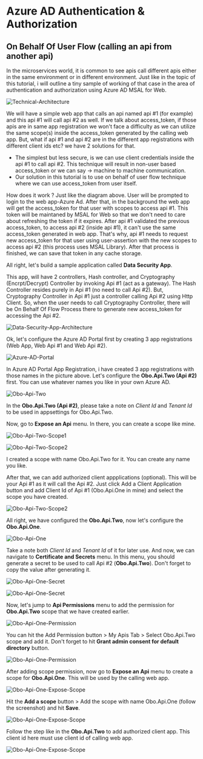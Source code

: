 # Azure AD Authentication & Authorization
## On Behalf Of User Flow (calling an api from another api)

In the microservices world, it is common to see apis call different apis either in the same
environment or in different environment. Just like in the topic of this tutorial, i will outline a tiny
sample of working of that case in the area of authentication and authorization using Azure AD MSAL for Web.


![Technical-Architecture](/Assets/2023-04-29_02h39_44.png)

We will have a simple web app that calls an api named api #1 (for example) and this api #1 
will call api #2 as well. If we talk about access_token, if those apis are in same app registration we
won't face a difficulty as we can utilize the same scope(s) inside the access_token generated by 
the calling web app. But, what if api #1 and api #2 are in the different app registrations with
different client ids etc? 
we have 2 solutions for that. 
 - The simplest but less secure, is we can use client credentials inside the 
api #1 to call api #2. This technique will result in non-user based access_token or we can say -> machine to machine
communication. 
- Our solution in this tutorial is to use on behalf of user flow technique where we can use access_token from user itself. 

How does it work ? Just like the diagram above. User will be prompted to login to the web app-Azure Ad. 
After that, in the background the web app will get the access_token for that user with scopes to access api #1. This token
will be maintaned by MSAL for Web so that we don't need to care about refreshing the token if it expires. 
After api #1 validated the previous access_token, to access api #2 (inside api #1), it can't use the same access_token generated in web app.
That's why, api #1 needs to request new access_token for that user using user-assertion with the new scopes to access 
api #2 (this process uses MSAL Library). After that process is finished, we can save that token in any cache storage.

All right, let's build a sample application called **Data Security App**.

This app, will have 2 controllers, Hash controller, and Cryptography (Encrpt/Decrypt) Controller by invoking Api #1 (act as a gateway). The Hash Controller resides purely in 
Api #1 (no need to call Api #2). But, Cryptography Controller in Api #1 just a controller calling Api #2 using Http Client. 
So, when the user needs to call Cryptography Controller, there will be On Behalf Of Flow Process there to generate new access_token for accessing 
the Api #2.

![Data-Security-App-Architecture](/Assets/2023-04-29_02h48_00.png)

Ok, let's configure the Azure AD Portal first by creating 3 app registrations (Web App, Web Api #1 and Web Api #2).

![Azure-AD-Portal](/Assets/2023-04-29_02h50_59.png)

In Azure AD Portal App Registration, i have created 3 app registrations with those names in the picture above.
Let's configure the **Obo.Api.Two (Api #2)** first. You can use whatever names you like in your own Azure AD.

![Obo-Api-Two](/Assets/2023-04-29_02h51_24.png)

In the **Obo.Api.Two (Api #2)**, please take a note on *Client Id* and *Tenant Id* to be used in appsettings for Obo.Api.Two.

Now, go to **Expose an Api** menu. In there, you can create a scope like mine. 

![Obo-Api-Two-Scope1](/Assets/2023-04-29_02h52_13.png)

![Obo-Api-Two-Scope2](/Assets/2023-04-29_02h53_18.png)

I created a scope with name Obo.Api.Two for it. You can create any name you like.

After that, we can add authorized client appplications (optional). This will be your Api #1 as it will call the Api #2.
Just click Add a Client Application button and add Client Id of Api #1 (Obo.Api.One in mine) and select the scope you have created.

![Obo-Api-Two-Scope2](/Assets/2023-04-29_02h54_14.png)



All right, we have configured the **Obo.Api.Two**, now let's configure the **Obo.Api.One**.

![Obo-Api-One](/Assets/2023-04-29_02h55_19.png)

Take a note both *Client Id* and *Tenant Id* of it for later use. And now, we can navigate to **Certificate and Secrets** menu.
In this menu, you should generate a secret to be used to call Api #2 (**Obo.Api.Two**). Don't forget to copy the value after generating it.

![Obo-Api-One-Secret](/Assets/2023-04-29_02h56_05.png)

![Obo-Api-One-Secret](/Assets/2023-04-29_02h56_29.png)

Now, let's jump to **Api Permissions** menu to add the permission for **Obo.Api.Two** scope that we have created earlier.

![Obo-Api-One-Permission](/Assets/2023-04-29_02h56_51.png)

You can hit the Add Permission button > My Apis Tab > Select Obo.Api.Two scope and add it. Don't forget to hit **Grant admin consent for default directory** button.

![Obo-Api-One-Permission](/Assets/2023-04-29_02h57_25.png)

After adding scope permission, now go to **Expose an Api** menu to create a scope for **Obo.Api.One**. This will be used by 
the calling web app.

![Obo-Api-One-Expose-Scope](/Assets/2023-04-29_02h59_33.png)

Hit the **Add a scope** button > Add the scope with name Obo.Api.One (follow the screenshot) and hit **Save**.

![Obo-Api-One-Expose-Scope](/Assets/2023-04-29_03h00_08.png)

Follow the step like in the **Obo.Api.Two** to add authorized client app. This client id here must use client id of calling web app.


![Obo-Api-One-Expose-Scope](/Assets/2023-04-29_03h01_16.png)






